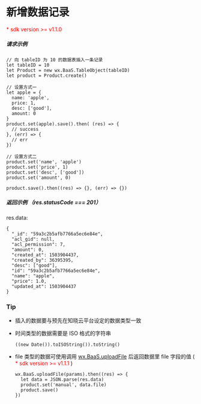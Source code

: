 # 新增数据记录

<p style='color:red'>* sdk version >= v1.1.0</p>

##### 请求示例

```
// 向 tableID 为 10 的数据表插入一条记录
let tableID = 10
let Product = new wx.BaaS.TableObject(tableID)
let product = Product.create()

// 设置方式一
let apple = {
  name: 'apple',
  price: 1,
  desc: ['good'],
  amount: 0
}
product.set(apple).save().then( (res) => {
  // success
}, (err) => {
  // err
})

// 设置方式二
product.set('name', 'apple')
product.set('price', 1)
product.set('desc', ['good'])
product.set('amount', 0)

product.save().then((res) => {}, (err) => {})
```

##### 返回示例 （res.statusCode === 201）

res.data:
```
{
  "_id": "59a3c2b5afb7766a5ec6e84e",
  "acl_gid": null,
  "acl_permission": 7,
  "amount": 0,
  "created_at": 1503904437,
  "created_by": 36395395,
  "desc": ["good"],
  "id": "59a3c2b5afb7766a5ec6e84e",
  "name": "apple",
  "price": 1.0,
  "updated_at": 1503904437
}
```

### Tip

- 插入的数据要与预先在知晓云平台设定的数据类型一致
- 时间类型的数据需要是 ISO 格式的字符串

  ```
  ((new Date()).toISOString()).toString()
  ```
- file 类型的数据可使用调用 [wx.BaaS.uploadFile](../uploadFile/README.md) 后返回数据里 file 字段的值 ( <span style='color:red'>* sdk version >= v1.1.1</span> )

  ```
  wx.BaaS.uploadFile(params).then((res) => {
    let data = JSON.parse(res.data)
    product.set('manual', data.file)
    product.save()
  })
  ```